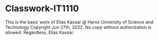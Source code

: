 # Classwork-IT1110
This is the basic work of Elias Kassar @ Hanoi University of Science and Technology
Copyright Jun 27th, 2022.
No copy without authorization is allowed.
Regardless,
Elias Kassar.
